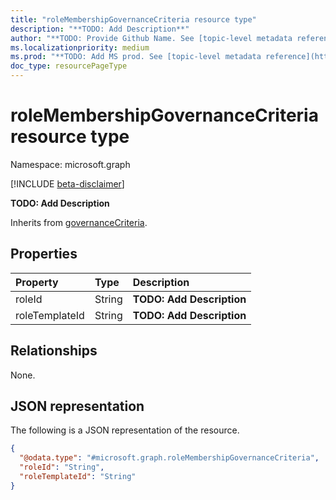 ```yaml
---
title: "roleMembershipGovernanceCriteria resource type"
description: "**TODO: Add Description**"
author: "**TODO: Provide Github Name. See [topic-level metadata reference](https://msgo.azurewebsites.net/add/document/guidelines/metadata.html#topic-level-metadata)**"
ms.localizationpriority: medium
ms.prod: "**TODO: Add MS prod. See [topic-level metadata reference](https://msgo.azurewebsites.net/add/document/guidelines/metadata.html#topic-level-metadata)**"
doc_type: resourcePageType
---
```


# roleMembershipGovernanceCriteria resource type

Namespace: microsoft.graph

[!INCLUDE [beta-disclaimer](../../includes/beta-disclaimer.md)]

**TODO: Add Description**


Inherits from [governanceCriteria](../resources/governancecriteria.md).

## Properties
|Property|Type|Description|
|:---|:---|:---|
|roleId|String|**TODO: Add Description**|
|roleTemplateId|String|**TODO: Add Description**|

## Relationships
None.

## JSON representation
The following is a JSON representation of the resource.
<!-- {
  "blockType": "resource",
  "@odata.type": "microsoft.graph.roleMembershipGovernanceCriteria"
}
-->
``` json
{
  "@odata.type": "#microsoft.graph.roleMembershipGovernanceCriteria",
  "roleId": "String",
  "roleTemplateId": "String"
}
```

